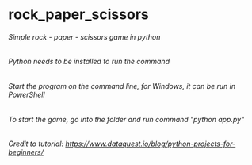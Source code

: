 # rock_paper_scissors
###### Simple rock - paper - scissors game in python
###### Python needs to be installed to run the command
###### Start the program on the command line, for Windows, it can be run in PowerShell 
###### To start the game, go into the folder and run command "python app.py"
###### Credit to tutorial: https://www.dataquest.io/blog/python-projects-for-beginners/
